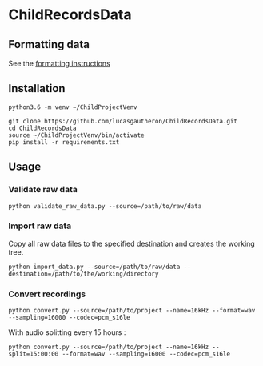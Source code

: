 # ChildRecordsData

## Formatting data

See the [formatting instructions](http://sciencestechniques.fr/ChildRecordsData/FORMATTING.html)

## Installation

```
python3.6 -m venv ~/ChildProjectVenv

git clone https://github.com/lucasgautheron/ChildRecordsData.git
cd ChildRecordsData
source ~/ChildProjectVenv/bin/activate
pip install -r requirements.txt
```

## Usage

### Validate raw data

```
python validate_raw_data.py --source=/path/to/raw/data
```

### Import raw data

Copy all raw data files to the specified destination and creates the working tree.

```
python import_data.py --source=/path/to/raw/data --destination=/path/to/the/working/directory
```

### Convert recordings

```
python convert.py --source=/path/to/project --name=16kHz --format=wav --sampling=16000 --codec=pcm_s16le
```

With audio splitting every 15 hours :

```
python convert.py --source=/path/to/project --name=16kHz --split=15:00:00 --format=wav --sampling=16000 --codec=pcm_s16le
```